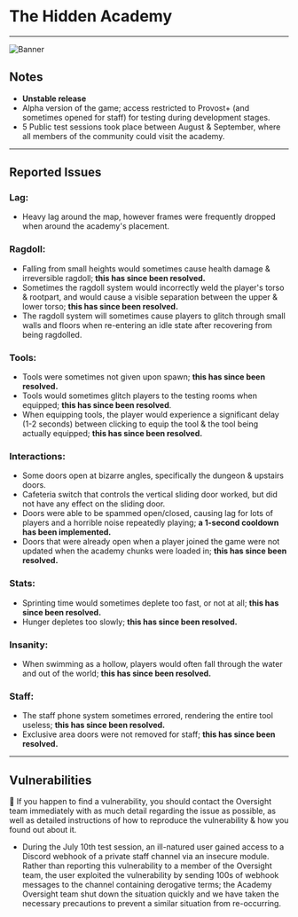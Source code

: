# The Hidden Academy

---
![Banner](https://cdn.discordapp.com/attachments/601130066407194634/907622048329789490/unknown.png)

## Notes

- **Unstable release**
- Alpha version of the game; access restricted to Provost+ (and sometimes opened for staff) for testing during development stages.
- 5 Public test sessions took place between August & September, where all members of the community could visit the academy.

---

## Reported Issues

### Lag:

- Heavy lag around the map, however frames were frequently dropped when around the academy's placement.

### Ragdoll:

- Falling from small heights would sometimes cause health damage & irreversible ragdoll; **this has since been resolved.**
- Sometimes the ragdoll system would incorrectly weld the player's torso & rootpart, and would cause a visible separation between the upper & lower torso; **this has since been resolved.**
- The ragdoll system will sometimes cause players to glitch through small walls and floors when re-entering an idle state after recovering from being ragdolled.

### Tools:

- Tools were sometimes not given upon spawn; **this has since been resolved.**
- Tools would sometimes glitch players to the testing rooms when equipped; **this has since been resolved**.
- When equipping tools, the player would experience a significant delay (1-2 seconds) between clicking to equip the tool & the tool being actually equipped; **this has since been resolved.**

### Interactions:

- Some doors open at bizarre angles, specifically the dungeon & upstairs doors.
- Cafeteria switch that controls the vertical sliding door worked, but did not have any effect on the sliding door.
- Doors were able to be spammed open/closed, causing lag for lots of players and a horrible noise repeatedly playing; **a 1-second cooldown has been implemented.**
- Doors that were already open when a player joined the game were not updated when the academy chunks were loaded in; **this has since been resolved.**

### Stats:

- Sprinting time would sometimes deplete too fast, or not at all; **this has since been resolved.**
- Hunger depletes too slowly; **this has since been resolved.**

### Insanity:

- When swimming as a hollow, players would often fall through the water and out of the world; **this has since been resolved.**

### Staff:

- The staff phone system sometimes errored, rendering the entire tool useless; **this has since been resolved.**
- Exclusive area doors were not removed for staff; **this has since been resolved.**

---

## Vulnerabilities

<aside>
🚨 If you happen to find a vulnerability, you should contact the Oversight team immediately with as much detail regarding the issue as possible, as well as detailed instructions of how to reproduce the vulnerability & how you found out about it.

</aside>

- During the July 10th test session, an ill-natured user gained access to a Discord webhook of a private staff channel via an insecure module. Rather than reporting this vulnerability to a member of the Oversight team, the user exploited the vulnerability by sending 100s of webhook messages to the channel containing derogative terms; the Academy Oversight team shut down the situation quickly and we have taken the necessary precautions to prevent a similar situation from re-occurring.